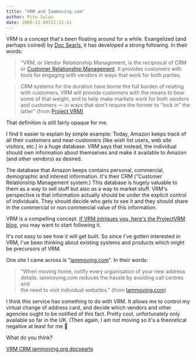 ```yaml
---
title: "VRM and Iammoving.com"
author: Pito Salas
date: 2008-12-08T21:22:41
---
```




VRM is a concept that's been floating around for a while. Evangelized (and
perhaps coined) by [Doc Searls](<http://blogs.law.harvard.edu/doc/>), it has
developed a strong following. In their words:

> "VRM, or Vendor Relationship Management, is the reciprocal of CRM or
> [Customer Relationship
> Management](<http://en.wikipedia.org/wiki/Customer_Relationship_Management>
> "http://en.wikipedia.org/wiki/Customer_Relationship_Management"). It
> provides customers with tools for engaging with vendors in ways that work
> for both parties.

> CRM systems for the duration have borne the full burden of relating with
> customers. VRM will provide customers with the means to bear some of that
> weight, and to help make markets work for _both_ vendors and customers — in
> ways that don't require the former to "lock in" the latter" (from [Project
> VRM)](<http://cyber.law.harvard.edu/projectvrm/Main_Page>)

That definition is still fairly opaque for me.

I find it easier to explain by simple example: Today, Amazon keeps track of
all their customers and near-customers (like wish list users, web site
visitors, etc.) in a huge database. VRM says that instead, the individual
should own information about themselves and make it available to Amazon (and
other vendors) as desired.

The database that Amazon keeps contains personal, commercial, demographic and
interest information. It's their CRM ("Customer Relationship Management
system.) This database is hugely valuable to them as a way to sell stuff but
also as a way to market stuff. VRM's perspective is that information actually
should be under the explicit control of individuals. They should decide who
gets to see it and they should share in the commercial or non commercial value
of this information.

VRM is a compelling concept. [If VRM intrigues you, here's the ProjectVRM
blog,](<http://blogs.law.harvard.edu/vrm/>) you may want to start following
it.

It's not easy to see how it will get built. So since I've gotten interested in
VRM, I've been thinking about existing systems and products which might be
precursors of VRM.

One site I came across is "[iammoving.com](<http://www.iammoving.com/>)". In
their words:

> "When moving home, notify every organisation of your new address  
> details. iammoving.com reduces the hassle by avoiding call centres and  
> the need to visit individual websites." (from
> [Iammoving.com](<http://www.iammoving.com/>))

I think this service has something to do with VRM. It allows me to control my
virtual change of address card, and decide which vendors and other agencies
ought to be notified of this fact. Pretty cool, unfortunately only available
so far in the UK. (Then again, I am not moving so it's a theoretical negative
at least for me 🙂

What do you think?

[VRM CRM iammoving.org
docsearls](<http://technorati.com/tag/VRM%20CRM%20iammoving.org%20docsearls>)


